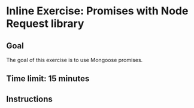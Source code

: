# Inline Exercise: Promises with Node Request library

## Goal

The goal of this exercise is to use Mongoose promises.

## Time limit: 15 minutes

## Instructions
